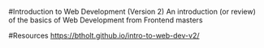 #Introduction to Web Development (Version 2)
An introduction (or review) of  the basics of Web Development from Frontend masters

#Resources
https://btholt.github.io/intro-to-web-dev-v2/